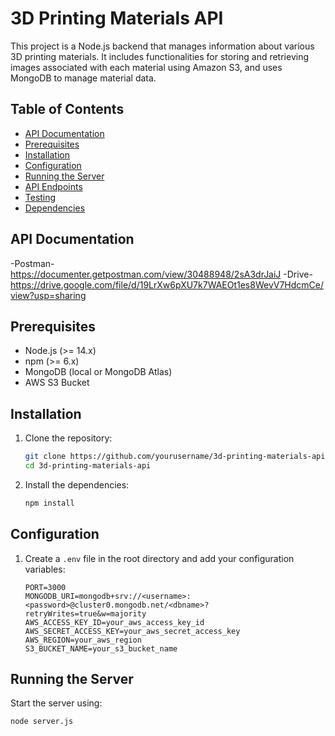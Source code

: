 # 3D Printing Materials API

This project is a Node.js backend that manages information about various 3D printing materials. It includes functionalities for storing and retrieving images associated with each material using Amazon S3, and uses MongoDB to manage material data.

## Table of Contents

- [API Documentation](#api-documentation)
- [Prerequisites](#prerequisites)
- [Installation](#installation)
- [Configuration](#configuration)
- [Running the Server](#running-the-server)
- [API Endpoints](#api-endpoints)
- [Testing](#testing)
- [Dependencies](#dependencies)

## API Documentation

-Postman- https://documenter.getpostman.com/view/30488948/2sA3drJaiJ
-Drive- https://drive.google.com/file/d/19LrXw6pXU7k7WAEOt1es8WevV7HdcmCe/view?usp=sharing

## Prerequisites

- Node.js (>= 14.x)
- npm (>= 6.x)
- MongoDB (local or MongoDB Atlas)
- AWS S3 Bucket

## Installation

1. Clone the repository:

   ```sh
   git clone https://github.com/yourusername/3d-printing-materials-api.git
   cd 3d-printing-materials-api
   ```

2. Install the dependencies:

   ```sh
   npm install
   ```

## Configuration

1. Create a `.env` file in the root directory and add your configuration variables:

   ```env
   PORT=3000
   MONGODB_URI=mongodb+srv://<username>:<password>@cluster0.mongodb.net/<dbname>?retryWrites=true&w=majority
   AWS_ACCESS_KEY_ID=your_aws_access_key_id
   AWS_SECRET_ACCESS_KEY=your_aws_secret_access_key
   AWS_REGION=your_aws_region
   S3_BUCKET_NAME=your_s3_bucket_name
   ```

## Running the Server

Start the server using:

```sh
node server.js
```
